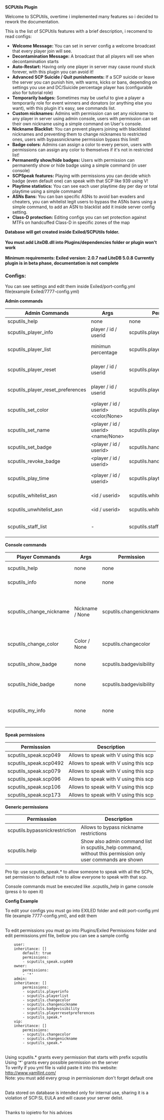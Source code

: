 
**SCPUtils Plugin**<br />

Welcome to SCPUtils, overtime i implemented many features so i decided to rework the documentation.

This is the list of SCPUtils features with a brief description, i recomend to read configs:

- **Welcome Message:** You can set in server config a welcome broadcast that every player join will see.
- **Decontamination Message:** A broadcast that all players will see when decontamination starts
- **Auto-Restart:** Having only one player in server may cause round stuck forever, with this plugin you can avoid it!
- **Advanced SCP Suicide / Quit punishements:** If a SCP suicide or leave the server you can punish him, with warns, kicks or bans, depending on settings you use and DC/Suicide percentage player has (configurable also for tutorial role)
- **Temporarily badges:** Sometimes may be useful to give a player a temporarily role for event winners and donators (or anything else you want), with this plugin it's easy, see commands list.
- **Custom nicknames:** Admins with permission can set any nickname to any player in server using admin console, users with permission can set their own nickname using a simple command on User's console.
- **Nickname Blacklist:** You can prevent players joining with blacklisted nicknames and preventing them to change nicknames to restricted ones, users with bypassnickname permission bypass this limit!
- **Badge colors:** Admins can assign a color to every person, users with permissions can assign any color to themselves if it's not in restricted list!
- **Permanently show/hide badges:** Users with permission can permanently show or hide badge using a simple command (in user console)
- **SCPSpeak features:** Playing with permissions you can decide which badge (even default one) can speak with that SCP like 939 using V!
- **Playtime statistics:** You can see each user playtime day per day or total playtime using a simple command!
- **ASNs Bans:** You can ban specific ASNs to avoid ban evaders and cheaters, you can whitelist legit users to bypass the ASNs bans using a simple command, to add an ASN to blacklist add it inside server config setting.
- **Class-D protection:** Editing configs you can set protection against MTFs on handcuffed Class-D in specific zones of the map

**Database will get created inside Exiled/SCPUtils folder.**<br /><br />
**You must add LiteDB.dll into Plugins/dependencies folder or plugin won't work**<br /><br />
**Minimum requirements: Exiled version: 2.0.7 nad LiteDB 5.0.8**
**Currently plugin is in beta phase, documentation is not complete**

### Configs:

You can see settings and edit them inside Exiled/port-config.yml file(example Exiled/7777-config.yml)

**Admin commands**

| Admin Commands  | Args | Permission | Description | 
| ------------- | ------------- | ------------- | ------------- |
| scputils_help  | none  | none | Show plugin info |
| scputils_player_info  | player / id / userid  | scputils.playerinfo | Show player info |
| scputils_player_list  | minimun percentage  | scputils.playerlist | List all players with a percetage equal or higher of quits/suicides |
| scputils_player_reset  | player / id / userid  | scputils.playerreset  | Reset warns,suicides,bans,kick and games played stats |
| scputils_player_reset_preferences  | player / id / userid  | scputils.playerresetpreferences  | Reset nickname,badge color,show badge preference |
| scputils_set_color  | <player / id / userid> <color/None>   | scputils.playersetcolor  | Change player color |
| scputils_set_name  | <player / id / userid> <name/None>   | scputils.playersetname  | Change player name, changes take effects next round/rejoin |
| scputils_set_badge  | <player / id / userid> <badge name> <duration in minutes> | scputils.handlebadges | Add a temp player badge |
| scputils_revoke_badge  | <player / id / userid> | scputils.handlebadges | Revoke a badge given to a player |
| scputils_play_time  | <player / id / userid> <range days> | scputils.playtime | Show recent player activity withing the specified days |
| scputils_whitelist_asn | <id / userid> | scputils.whitelist | Add player to ASN whitelist |
| scputils_unwhitelist_asn | <id / userid> | scputils.whitelist | Removes player to ASN whitelist |
| scputils_staff_list | - | scputils.stafflist | Show both local staff and global staff present in game |

**Console commands**

| Player Commands  | Args | Permission | Description | 
| ------------- | ------------- | ------------- | ------------- |
| scputils_help  | none  | none | Show plugin commands |
| scputils_info  | none  | none | Show plugin info |
| scputils_change_nickname  | Nickname / None | scputils.changenickname | Change your nickname, changes take effects next round/rejoin |
| scputils_change_color | Color / None | scputils.changecolor | Change your badge color |
| scputils_show_badge  | none  | scputils.badgevisibility | Permanently show your badge |
| scputils_hide_badge  | none | scputils.badgevisibility | Permanently hide your badge |
| scputils_my_info  | none | none | Show your preferences and temporarily badges info |

**Speak permissions**

| Permisssion  | Description | 
| ------------- | ------------- | 
| scputils_speak.scp049  | Allows to speak with V using this scp |
| scputils_speak.scp0492  | Allows to speak with V using this scp |
| scputils_speak.scp079 | Allows to speak with V using this scp |
| scputils_speak.scp096 | Allows to speak with V using this scp |
| scputils_speak.scp106  | Allows to speak with V using this scp |
| scputils_speak.scp173  | Allows to speak with V using this scp |


**Generic permissions**

| Permisssion  | Description | 
| ------------- | ------------- | 
| scputils.bypassnickrestriction | Allows to bypass nickname restrictions |
| scputils.help | Show also admin command list in scputils_help command, without this permission only user commands are shown |

Pro tip: use scputils_speak.* to allow someone to speak with all the SCPs, set permission to default role to allow everyone to speak with that scp.

Console commands must be executed like .scputils_help in game console (press ò to open it)

**Config Example**

To edit your configs you must go into EXILED folder and edit port-config.yml file (example 7777-config.yml), and edit them<br />


<br />To edit permissions you must go into Plugins/Exiled Permissions folder and edit permissions.yml file, bellow you can see a sample config<br />

```
    user:
    inheritance: []
        default: true
        permissions:
        - scputils_speak.scp049
    owner:
        permissions:
        - '*'
    admin:
    inheritance: []
        permissions:       
        - scputils.playerinfo
        - scputils.playerlist
        - scputils.changecolor
        - scputils.changenickname
        - scputils.badgevisibility
        - scputils.playerresetpreferences
        - scputils_speak.*      
    vip:
    inheritance: []
        permissions:        
        - scputils.changecolor
        - scputils.changenickname     
        - scputils_speak.*	  
```		
		
<br />Using scputils.* grants every permission that starts with prefix scputils
Using '*' grants every possible permission on the server<br />
To verify if you yml file is valid paste it into this website: http://www.yamllint.com/<br />
Note: you must add every group in permissionsm don't forget default one<br /><br />

Data stored on database is intended only for internal use, sharing it is a violation of SCP:SL EULA and will cause your server delist.<br /><br />

Thanks to iopietro for his advices<br />
